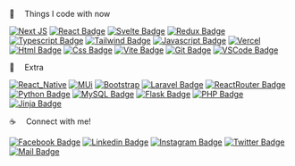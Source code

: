 



:basketball: &emsp;Things I code with now

[![Next JS](https://img.shields.io/badge/Next-black?style=for-the-badge&logo=next.js&logoColor=white)](#)
[![React Badge](https://img.shields.io/badge/React-20232A?style=for-the-badge&logo=react&logoColor=61DAFB)](https://github.com/Mir-Fayek-Hossain/ajkerkhobor-ReactJS)
[![Svelte Badge](https://img.shields.io/badge/Svelte-4A4A55?style=for-the-badge&logo=svelte&logoColor=FF3E00)](#)
[![Redux Badge](https://img.shields.io/badge/Redux-593D88?style=for-the-badge&logo=redux&logoColor=white)](#)
[![Typescript Badge](https://img.shields.io/badge/-Typescript-007acc?style=for-the-badge&labelColor=black&logo=typescript&logoColor=007acc)](#)
[![Tailwind Badge](https://img.shields.io/badge/Tailwind-38B2AC?style=for-the-badge&logo=tailwind-css&logoColor=white)](#)
[![Javascript Badge](https://img.shields.io/badge/-Javascript-F0DB4F?style=for-the-badge&labelColor=black&logo=javascript&logoColor=F0DB4F)](#)
[![Vercel](https://img.shields.io/badge/vercel-%23000000.svg?style=for-the-badge&logo=vercel&logoColor=white)](#)
[![Html Badge](https://img.shields.io/badge/HTML5-E34F26?style=for-the-badge&logo=html5&logoColor=white)](#)
[![Css Badge](https://img.shields.io/badge/CSS3-1572B6?style=for-the-badge&logo=css3&logoColor=white)](#)
[![Vite Badge](https://img.shields.io/badge/vite-A14AED?style=for-the-badge&logo=vite&logoColor=white)](#)
[![Git Badge](https://img.shields.io/badge/Git-F05032?style=for-the-badge&logo=git&logoColor=white)](https://github.com/Mir-Fayek-Hossain)
[![VSCode Badge](https://img.shields.io/badge/Visual_Studio-1877F2?style=for-the-badge&logo=visual%20studio&logoColor=white)](#) 



:gift: &emsp;Extra

[![React_Native](https://img.shields.io/badge/React_Native-20232A?style=for-the-badge&logo=react&logoColor=61DAFB)](#)
[![MUi](https://img.shields.io/badge/Material--UI-0081CB?style=for-the-badge&logo=material-ui&logoColor=white)](#)
[![Bootstrap](https://img.shields.io/badge/Bootstrap-563D7C?style=for-the-badge&logo=bootstrap&logoColor=white)](#)
[![Laravel Badge](https://img.shields.io/badge/Laravel-F05032?style=for-the-badge&logo=Laravel&logoColor=white)](https://github.com/Mir-Fayek-Hossain/ecom-cart-system-Laravel8-PHP-Ajax)
[![ReactRouter Badge](https://img.shields.io/badge/React_Router-CA4245?style=for-the-badge&logo=react-router&logoColor=white)](https://github.com/Mir-Fayek-Hossain/ajkerkhobor-ReactJS)
[![Python Badge](https://img.shields.io/badge/Python-4EA94B?style=for-the-badge&logo=Python&logoColor=white)](https://github.com/Mir-Fayek-Hossain/lab-management-system-jinja2)
[![MySQL Badge](https://img.shields.io/badge/MySQL-white?style=for-the-badge&logo=MySQL&logoColor=F05032)](https://github.com/Mir-Fayek-Hossain/ecom-cart-system-Laravel8-PHP-Ajax)
[![Flask Badge](https://img.shields.io/badge/Flask-FF0000?style=for-the-badge&logo=Flask&logoColor=white)](https://github.com/Mir-Fayek-Hossain/lab-management-system-jinja2)
[![PHP Badge](https://img.shields.io/badge/PHP-1877F2?style=for-the-badge&logo=PHP&logoColor=white)](https://github.com/Mir-Fayek-Hossain/ecom-cart-system-Laravel8-PHP-Ajax) 
[![Jinja Badge](https://img.shields.io/badge/Jinja-white?style=for-the-badge&logo=Jinja&logoColor=FF0000)](https://github.com/Mir-Fayek-Hossain/lab-management-system-jinja2)


:coffee: &emsp;Connect with me!

[![Facebook Badge](https://img.shields.io/badge/Facebook-1877F2?style=for-the-badge&logo=facebook&logoColor=white)](https://www.facebook.com/fayek.hossain.5) 
[![Linkedin Badge](https://img.shields.io/badge/LinkedIn-0077B5?style=for-the-badge&logo=linkedin&logoColor=white)](https://www.linkedin.com/in/mir-fayek-49920a233/) 
[![Instagram Badge](https://img.shields.io/badge/Instagram-E4405F?style=for-the-badge&logo=instagram&logoColor=white)](https://instagram.com/fayekhossain?igshid=YmMyMTA2M2Y=) 
[![Twitter Badge](https://img.shields.io/badge/Twitter-1DA1F2?style=for-the-badge&logo=twitter&logoColor=white)](https://twitter.com/mirfayekhossain) 
[![Mail Badge](https://img.shields.io/badge/Gmail-D14836?style=for-the-badge&logo=gmail&logoColor=white)](mailto:mirfayekhossain@gmail.com)
